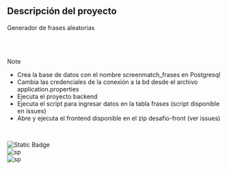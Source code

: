 ## Descripción del proyecto
Generador de frases aleatorias

</br>
</br>


>[!NOTE]
> * Crea la base de datos con el nombre screenmatch_frases en Postgresql
> * Cambia las credenciales de la conexión a la bd desde el archivo application.properties
> * Ejecuta el proyecto backend
> * Ejecuta el script para ingresar datos en la tabla frases (script disponible en issues)
> * Abre y ejecuta el frontend disponible en el zip desafio-front (ver issues)

</br>


![Static Badge](https://img.shields.io/badge/java-white?style=for-the-badge&logo=openjdk&logoColor=white&labelColor=black)
</br>
![sp](https://img.shields.io/badge/SPRINGBOOT-white?style=for-the-badge&logo=spring&logoColor=white&labelColor=%236DB33F)
</br>
![sp](https://img.shields.io/badge/postgresql-white?style=for-the-badge&logo=postgresql&logoColor=white&labelColor=4169E1)

